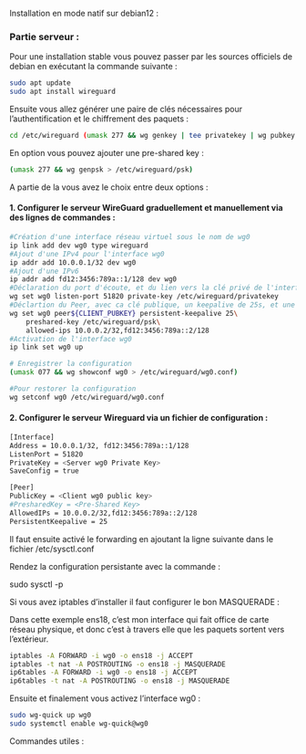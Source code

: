 Installation en mode natif sur debian12 : 

### Partie serveur :

Pour une installation stable vous pouvez passer par les sources officiels de debian en exécutant la commande suivante :

```bash
sudo apt update
sudo apt install wireguard
```


Ensuite vous allez générer une paire de clés nécessaires pour l’authentification et le chiffrement des paquets :

```bash
cd /etc/wireguard (umask 277 && wg genkey | tee privatekey | wg pubkey > publickey)
```

En option vous pouvez ajouter une pre-shared key :

```bash
(umask 277 && wg genpsk > /etc/wireguard/psk)
```

A partie de la vous avez le choix entre deux options :

#### 1. Configurer le serveur WireGuard graduellement et manuellement via des lignes de commandes :

```bash
#Création d'une interface réseau virtuel sous le nom de wg0
ip link add dev wg0 type wireguard
#Ajout d'une IPv4 pour l'interface wg0
ip addr add 10.0.0.1/32 dev wg0
#Ajout d'une IPv6
ip addr add fd12:3456:789a::1/128 dev wg0
#Déclaration du port d'écoute, et du lien vers la clé privé de l'interface wg0
wg set wg0 listen-port 51820 private-key /etc/wireguard/privatekey
#Déclartion du Peer, avec ca clé publique, un keepalive de 25s, et une IP (10.0.0.2/32) autorisée a communiquer avec le serveur
wg set wg0 peer${CLIENT_PUBKEY} persistent-keepalive 25\
    preshared-key /etc/wireguard/psk\
    allowed-ips 10.0.0.2/32,fd12:3456:789a::2/128
#Activation de l'interface wg0
ip link set wg0 up

# Enregistrer la configuration
(umask 077 && wg showconf wg0 > /etc/wireguard/wg0.conf)

#Pour restorer la configuration
wg setconf wg0 /etc/wireguard/wg0.conf
```

#### 2. Configurer le serveur Wireguard via un fichier de configuration :

```bash
[Interface]
Address = 10.0.0.1/32, fd12:3456:789a::1/128
ListenPort = 51820
PrivateKey = <Server wg0 Private Key>
SaveConfig = true

[Peer]
PublicKey = <Client wg0 public key>
#PresharedKey = <Pre-Shared Key>
AllowedIPs = 10.0.0.2/32,fd12:3456:789a::2/128
PersistentKeepalive = 25
```

Il faut ensuite activé le forwarding en ajoutant la ligne suivante dans le fichier /etc/sysctl.conf

Rendez la configuration persistante avec la commande :

sudo sysctl -p

Si vous avez iptables d’installer il faut configurer le bon MASQUERADE :

Dans cette exemple ens18, c’est mon interface qui fait office de carte réseau physique, et donc c’est à travers elle que les paquets sortent vers l’extérieur.

```bash
iptables -A FORWARD -i wg0 -o ens18 -j ACCEPT
iptables -t nat -A POSTROUTING -o ens18 -j MASQUERADE
ip6tables -A FORWARD -i wg0 -o ens18 -j ACCEPT
ip6tables -t nat -A POSTROUTING -o ens18 -j MASQUERADE
```

Ensuite et finalement vous activez l’interface wg0 :

```bash
sudo wg-quick up wg0
sudo systemctl enable wg-quick@wg0
```

Commandes utiles :
